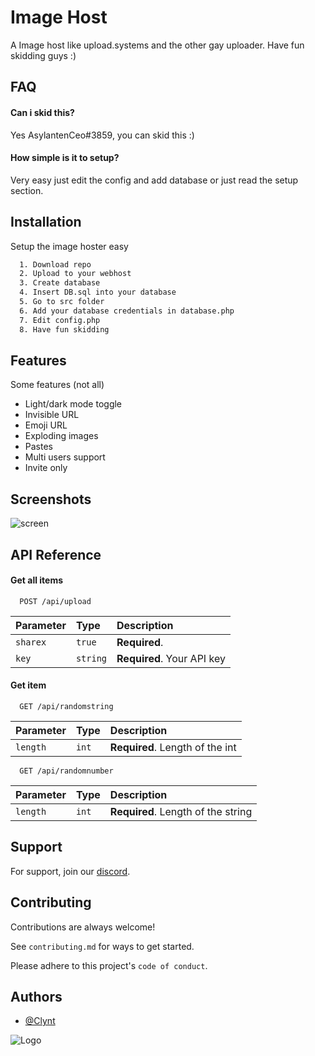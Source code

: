 
# Image Host

A Image host like upload.systems and the other gay uploader. Have fun skidding guys :)


## FAQ

#### Can i skid this?

Yes AsylantenCeo#3859, you can skid this :)

#### How simple is it to setup?

Very easy just edit the config and add database or just read the setup section.


## Installation

Setup the image hoster easy

```bash
  1. Download repo
  2. Upload to your webhost
  3. Create database
  4. Insert DB.sql into your database
  5. Go to src folder
  6. Add your database credentials in database.php
  7. Edit config.php
  8. Have fun skidding
```
    
## Features

Some features (not all)

- Light/dark mode toggle
- Invisible URL
- Emoji URL
- Exploding images
- Pastes
- Multi users support
- Invite only


## Screenshots

![screen]()


## API Reference

#### Get all items

```http
  POST /api/upload
```

| Parameter | Type     | Description                |
| :-------- | :------- | :------------------------- |
| `sharex`  | `true`   | **Required**.              |
| `key`     | `string` | **Required**. Your API key |

#### Get item

```http
  GET /api/randomstring
```

| Parameter | Type     | Description                       |
| :-------- | :------- | :-------------------------------- |
| `length`      | `int` | **Required**. Length of the int |

```http
  GET /api/randomnumber
```

| Parameter | Type     | Description                       |
| :-------- | :------- | :-------------------------------- |
| `length`      | `int` | **Required**. Length of the string |



## Support

For support, join our [discord](https://discord.gg/nRBkz2NWSU).


## Contributing

Contributions are always welcome!

See `contributing.md` for ways to get started.

Please adhere to this project's `code of conduct`.


## Authors

- [@Clynt](https://github.com/clynt707)


![Logo]()

